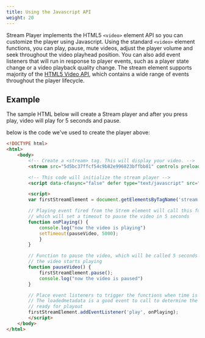 ```yaml
---
title: Using the Javascript API
weight: 20
---
```


Stream Player implements the HTML5 `<video>` element API so you can customize the player using Javascript. Using the standard `<video>` element functions, you can play, pause, mute videos, adjust the player volume and seek throughout the video playhead position.
You can also add event listeners that will run in response to player events, such as a player state change or a video playback quality change. The stream element supports majority of the [HTML5 Video API](https://www.w3schools.com/tags/ref_av_dom.asp), which contains a wide range of events throughout the player lifecycle.

## Example

The sample HTML below will create a Stream player and after you press play, video will play for 5 seconds and pause.

<!-- Create a <stream> tag. This will display your video. -->
<stream src="5d5bc37ffcf54c9b82e996823bffbb81" controls preload height="270px" width="480px"></stream>

<!-- This code will initialize the stream player -->
<script data-cfasync="false" defer type="text/javascript" src="https://embed.cloudflarestream.com/embed/r4xu.fla9.latest.js?video=5d5bc37ffcf54c9b82e996823bffbb81"></script>

<script dangerouslySetInnerHTML={{__html: `
var firstStreamElement = document.getElementsByTagName('stream')[0];

// Playing event fired from the Strem element will call this function
// which will set a timeout to pause the video in 5 seconds
function onPlaying() {
    console.log("now the video is playing")
    setTimeout(pauseVideo, 5000);
}

// Function to pause the video, which will be called 5 seconds after
// the video starts playing
function pauseVideo() {
    firstStreamElement.pause();
    console.log("now the video is paused")
}

// Place event listeners to trigger the functions when time is ready
// The loadedmetadata is a good event to call to determine the element is
// ready for playout
firstStreamElement.addEventListener('play', onPlaying);
`}}></script>

below is the code we've used to create the player above:

```html
<!DOCTYPE html>
<html>
    <body>
        <!-- Create a <stream> tag. This will display your video. -->
        <stream src="5d5bc37ffcf54c9b82e996823bffbb81" controls preload height="270px" width="480px"></stream>

        <!-- This code will initialize the stream player -->
        <script data-cfasync="false" defer type="text/javascript" src="https://embed.cloudflarestream.com/embed/r4xu.fla9.latest.js?video=5d5bc37ffcf54c9b82e996823bffbb81"></script>

        <script>
        var firstStreamElement = document.getElementsByTagName('stream')[0];

        // Playing event fired from the Strem element will call this function
        // which will set a timeout to pause the video in 5 seconds
        function onPlaying() {
            console.log("now the video is playing")
            setTimeout(pauseVideo, 5000);
            }
        }

        // Function to pause the video, which will be called 5 seconds after
        // the video starts playing
        function pauseVideo() {
            firstStreamElement.pause();
            console.log("now the video is paused")
        }

        // Place event listeners to trigger the functions when time is ready
        // The loadedmetadata is a good event to call to determine the element is
        // ready for playout
        firstStreamElement.addEventListener('play', onPlaying);
        </script>
    </body>
</html>
```
